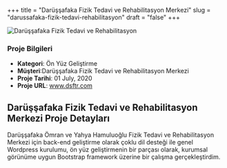+++
title = "Darüşşafaka Fizik Tedavi ve Rehabilitasyon Merkezi"
slug = "darussafaka-fizik-tedavi-rehabilitasyon"
draft = "false"
+++

<img src="/images/portfolio/dsftr.jpg" class="img-responsive" alt="Darüşşafaka Fizik Tedavi ve Rehabilitasyon">

<div class="card-header bg-secondary p-2">
        <h3 class="card-title p-2">Proje Bilgileri</h3>
        <ul>
          <li><strong>Kategori</strong>:  Ön Yüz Geliştirme</li>
          <li><strong>Müşteri</strong>:Darüşşafaka Fizik Tedavi ve Rehabilitasyon Merkezi</li>
          <li><strong>Proje Tarihi</strong>: 01 July, 2020</li>
          <li><strong>Proje URL</strong>: <a href="http://www.dsftr.com/">www.dsftr.com</a></li>
        </ul>
</div>


<div class="card-body">
     <h2 class="card-title py-2">Darüşşafaka Fizik Tedavi ve Rehabilitasyon Merkezi Proje Detayları</h2>
          <p>
           Darüşşafaka Ömran ve Yahya Hamuluoğlu Fizik Tedavi ve Rehabilitasyon Merkezi için back-end geliştirme olarak çoklu dil desteği ile genel Wordpress kurulumu, ön yüz geliştirmenin bir parçası olarak, kurumsal görünüme uygun Bootstrap framework üzerine bir çalışma gerçekleştirdim. </p>
</div>
